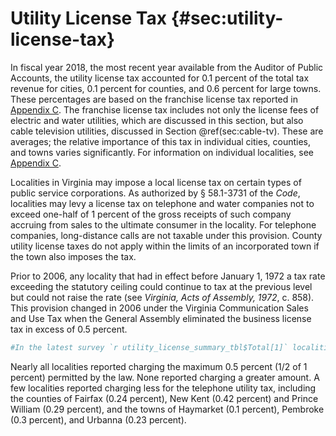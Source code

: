 # Utility License Tax {#sec:utility-license-tax}



In fiscal year 2018, the most recent year available from the Auditor of Public Accounts, the utility license tax accounted for 0.1 percent of the total tax revenue for cities, 0.1 percent for counties, and 0.6 percent for large towns. These percentages are based on the franchise license tax reported in [Appendix C](#secAppendixC). The franchise license tax includes not only the license fees of electric and water utilities, which are discussed in this section, but also cable television utilities, discussed in Section \@ref(sec:cable-tv). These are averages; the relative importance of this tax in individual cities, counties, and towns varies significantly. For information on individual localities, see [Appendix C](#secAppendixC).

Localities in Virginia may impose a local license tax on certain types of public service corporations. As authorized by § 58.1-3731 of the *Code*, localities may levy a license tax on telephone and water companies not to exceed one-half of 1 percent of the gross receipts of such company accruing from sales to the ultimate consumer in the locality. For telephone companies, long-distance calls are not taxable under this provision. County utility license taxes do not apply within the limits of an incorporated town if the town also imposes the tax.

Prior to 2006, any locality that had in effect before January 1, 1972 a tax rate exceeding the statutory ceiling could continue to tax at the previous level but could not raise the rate (see *Virginia, Acts of Assembly, 1972*, c. 858). This provision changed in 2006 under the Virginia Communication Sales and Use Tax when the General Assembly eliminated the business license tax in excess of 0.5 percent. 




```r
#In the latest survey `r utility_license_summary_tbl$Total[1]` localities responded that they had a utility license tax on telephone service and `r utility_license_summary_tbl$Total[2]` had a tax on water service. The table below summarizes the numbers of positive respondents by type of service and locality.
```



Nearly all localities reported charging the maximum 0.5 percent (1/2 of 1 percent) permitted by the law. None reported charging a greater amount. A few localities reported charging less for the telephone utility tax, including the counties of Fairfax (0.24 percent), New Kent (0.42 percent) and Prince William (0.29 percent), and the towns of Haymarket (0.1 percent), Pembroke (0.3 percent), and Urbanna (0.23 percent).






